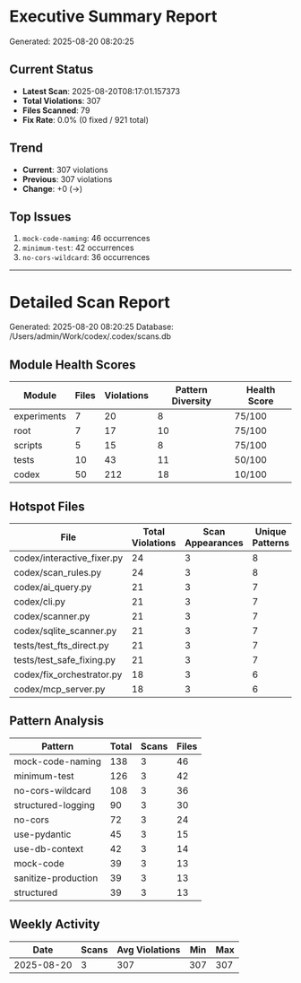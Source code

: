 # Executive Summary Report
Generated: 2025-08-20 08:20:25

## Current Status
- **Latest Scan**: 2025-08-20T08:17:01.157373
- **Total Violations**: 307
- **Files Scanned**: 79
- **Fix Rate**: 0.0% (0 fixed / 921 total)

## Trend
- **Current**: 307 violations
- **Previous**: 307 violations
- **Change**: +0 (→)

## Top Issues
1. `mock-code-naming`: 46 occurrences
1. `minimum-test`: 42 occurrences
1. `no-cors-wildcard`: 36 occurrences


---

# Detailed Scan Report
Generated: 2025-08-20 08:20:25
Database: /Users/admin/Work/codex/.codex/scans.db

## Module Health Scores

| Module | Files | Violations | Pattern Diversity | Health Score |
|--------|-------|------------|-------------------|-------------|
| experiments | 7 | 20 | 8 | 75/100 |
| root | 7 | 17 | 10 | 75/100 |
| scripts | 5 | 15 | 8 | 75/100 |
| tests | 10 | 43 | 11 | 50/100 |
| codex | 50 | 212 | 18 | 10/100 |

## Hotspot Files

| File | Total Violations | Scan Appearances | Unique Patterns |
|------|-----------------|------------------|----------------|
| codex/interactive_fixer.py | 24 | 3 | 8 |
| codex/scan_rules.py | 24 | 3 | 8 |
| codex/ai_query.py | 21 | 3 | 7 |
| codex/cli.py | 21 | 3 | 7 |
| codex/scanner.py | 21 | 3 | 7 |
| codex/sqlite_scanner.py | 21 | 3 | 7 |
| tests/test_fts_direct.py | 21 | 3 | 7 |
| tests/test_safe_fixing.py | 21 | 3 | 7 |
| codex/fix_orchestrator.py | 18 | 3 | 6 |
| codex/mcp_server.py | 18 | 3 | 6 |

## Pattern Analysis

| Pattern | Total | Scans | Files |
|---------|-------|-------|-------|
| mock-code-naming | 138 | 3 | 46 |
| minimum-test | 126 | 3 | 42 |
| no-cors-wildcard | 108 | 3 | 36 |
| structured-logging | 90 | 3 | 30 |
| no-cors | 72 | 3 | 24 |
| use-pydantic | 45 | 3 | 15 |
| use-db-context | 42 | 3 | 14 |
| mock-code | 39 | 3 | 13 |
| sanitize-production | 39 | 3 | 13 |
| structured | 39 | 3 | 13 |

## Weekly Activity

| Date | Scans | Avg Violations | Min | Max |
|------|-------|----------------|-----|-----|
| 2025-08-20 | 3 | 307 | 307 | 307 |
